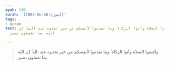 ```yaml
---
ayah: 110
surah: '[[002-Surah|سورة]]'
tags:
- quran
text: وأقيموا الصلاة وآتوا الزكاة ۚ وما تقدموا لأنفسكم من خير تجدوه عند الله ۗ إن
  الله بما تعملون بصير

---
```

> وأقيموا الصلاة وآتوا الزكاة ۚ وما تقدموا لأنفسكم من خير تجدوه عند الله ۗ إن الله بما تعملون بصير
